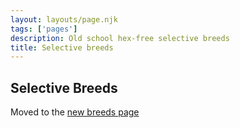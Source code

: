 ```yaml
---
layout: layouts/page.njk
tags: ['pages']
description: Old school hex-free selective breeds
title: Selective breeds
---
```


## Selective Breeds

Moved to the [new breeds page](/breeds)